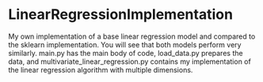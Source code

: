 # LinearRegressionImplementation

My own implementation of a base linear regression model and compared to the sklearn implementation. You will see that both models perform very similarly. main.py has the main body of code, load_data.py prepares the data, and multivariate_linear_regression.py contains my implementation of the linear regression algorithm with multiple dimensions.
